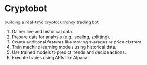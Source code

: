 # Cryptobot
building  a real-time cryptocurrency trading bot 


1) Gather live and historical data.
2) Prepare data for analysis (e.g., scaling, splitting).
3) Create additional features like moving averages or price clusters.
4) Train machine learning models using historical data.
5) Use trained models to predict trends and decide actions.
6) Execute trades using APIs like Alpaca.
